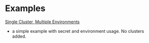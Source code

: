 # Examples

<!-- START doctoc generated TOC please keep comment here to allow auto update -->
<!-- END doctoc generated TOC please keep comment here to allow auto update -->

[Single Cluster, Multiple Environments](single-cluster/)

* a simple example with secret and environment usage. No clusters added.

